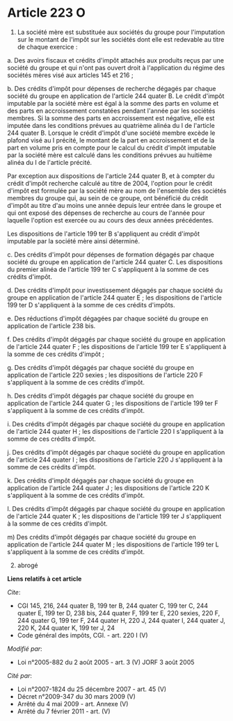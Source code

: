# Article 223 O

1. La société mère est substituée aux sociétés du groupe pour l'imputation sur le montant de l'impôt sur les sociétés dont
elle est redevable au titre de chaque exercice : 

a. Des avoirs fiscaux et crédits d'impôt attachés aux produits reçus par une société du groupe et qui n'ont pas ouvert droit
à l'application du régime des sociétés mères visé aux articles 145 et 216 ; 

b. Des crédits d'impôt pour dépenses de recherche dégagés par chaque société du groupe en application de l'article 244 quater
B. Le crédit d'impôt imputable par la société mère est égal à la somme des parts en volume et des parts en accroissement
constatées pendant l'année par les sociétés membres. Si la somme des parts en accroissement est négative, elle est imputée
dans les conditions prévues au quatrième alinéa du I de l'article 244 quater B. Lorsque le crédit d'impôt d'une société
membre excède le plafond visé au I précité, le montant de la part en accroissement et de la part en volume pris en compte
pour le calcul du crédit d'impôt imputable par la société mère est calculé dans les conditions prévues au huitième alinéa du
I de l'article précité. 

Par exception aux dispositions de l'article 244 quater B, et à compter du crédit d'impôt recherche calculé au titre de 2004,
l'option pour le crédit d'impôt est formulée par la société mère au nom de l'ensemble des sociétés membres du groupe qui, au
sein de ce groupe, ont bénéficié du crédit d'impôt au titre d'au moins une année depuis leur entrée dans le groupe et qui ont
exposé des dépenses de recherche au cours de l'année pour laquelle l'option est exercée ou au cours des deux années
précédentes. 

Les dispositions de l'article 199 ter B s'appliquent au crédit d'impôt imputable par la société mère ainsi déterminé. 

c. Des crédits d'impôt pour dépenses de formation dégagés par chaque société du groupe en application de l'article 244 quater
C. Les dispositions du premier alinéa de l'article 199 ter C s'appliquent à la somme de ces crédits d'impôt. 

d. Des crédits d'impôt pour investissement dégagés par chaque société du groupe en application de l'article 244 quater E ;
les dispositions de l'article 199 ter D s'appliquent à la somme de ces crédits d'impôts. 

e. Des réductions d'impôt dégagées par chaque société du groupe en application de l'article 238 bis. 

f. Des crédits d'impôt dégagés par chaque société du groupe en application de l'article 244 quater F ; les dispositions de
l'article 199 ter E s'appliquent à la somme de ces crédits d'impôt ; 

g. Des crédits d'impôt dégagés par chaque société du groupe en application de l'article 220 sexies ; les dispositions de
l'article 220 F s'appliquent à la somme de ces crédits d'impôt. 

h. Des crédits d'impôt dégagés par chaque société du groupe en application de l'article 244 quater G ; les dispositions de
l'article 199 ter F s'appliquent à la somme de ces crédits d'impôt. 

i. Des crédits d'impôt dégagés par chaque société du groupe en application de l'article 244 quater H ; les dispositions de
l'article 220 I s'appliquent à la somme de ces crédits d'impôt. 

j. Des crédits d'impôt dégagés par chaque société du groupe en application de l'article 244 quater I ; les dispositions de
l'article 220 J s'appliquent à la somme de ces crédits d'impôt. 

k. Des crédits d'impôt dégagés par chaque société du groupe en application de l'article 244 quater J ; les dispositions de
l'article 220 K s'appliquent à la somme de ces crédits d'impôt. 

l. Des crédits d'impôt dégagés par chaque société du groupe en application de l'article 244 quater K ; les dispositions de
l'article 199 ter J s'appliquent à la somme de ces crédits d'impôt. 

m) Des crédits d'impôt dégagés par chaque société du groupe en application de l'article 244 quater M ; les dispositions de
l'article 199 ter L s'appliquent à la somme de ces crédits d'impôt. 

2. abrogé

**Liens relatifs à cet article**

_Cite_:

  - CGI 145, 216, 244 quater B, 199 ter B, 244 quater C, 199 ter C, 244 quater E, 199 ter D, 238 bis, 244 quater F, 199 ter E, 220 sexies, 220 F, 244 quater G, 199 ter F, 244 quater H, 220 J, 244 quater I, 244 quater J, 220 K, 244 quater K, 199 ter J, 24
  - Code général des impôts, CGI. - art. 220 I (V)

_Modifié par_:

  - Loi n°2005-882 du 2 août 2005 - art. 3 (V) JORF 3 août 2005

_Cité par_:

  - Loi n°2007-1824 du 25 décembre 2007 - art. 45 (V)
  - Décret n°2009-347 du 30 mars 2009 (V)
  - Arrêté du 4 mai 2009 - art. Annexe (V)
  - Arrêté du 7 février 2011 - art. (V)
